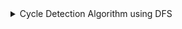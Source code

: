 <details>
<summary>Cycle Detection Algorithm using DFS</summary>

-   We use DFS and maintain two hash sets visited + cycle
-   Time Complexity -- O(V + E), same as that of DFS traversal
-   Links: [Code](./graphs/cycle-detection.py)

<details><summary>Sample Input</summary>

```
0 1
1 2
2 3
3 4
4 1
3 5
```

</details>
<details> <summary>Sample Output</summary>

```
True
```

</details>

</details>
